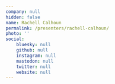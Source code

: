 ```yaml
---
company: null
hidden: false
name: Rachell Calhoun
permalink: /presenters/rachell-calhoun/
photo: ''
social:
    bluesky: null
    github: null
    instagram: null
    mastodon: null
    twitter: null
    website: null
---
```

